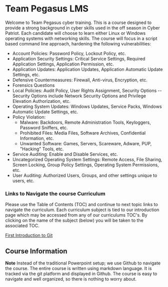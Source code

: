 # Team Pegasus LMS 
Welcome to Team Pegasus cyber training. This is a course designed to provide a 
strong background in cyber skills used in the off season in Cyber Patriot. Each 
candidate will choose to learn either Linux or Windows operating systems with 
networking skills. The course will focus in a script based command line approach,
hardening the following vulnerabilities:

* Account Policies: Password Policy, Lockout Policy, etc.
* Application Security Settings: Critical Service Settings, Required 
Application Settings, Application Permission, etc.
* Application Updates: Application Updates, Application Automatic Update Settings, etc.
* Defensive Countermeasures: Firewall, Anti-virus, Encryption, etc.
* Forensics Questions
* Local Policies: Audit Policy, User Rights Assignment, Security Options --
Security Options include Network Security Options and Privilege Elevation Authorization, etc.
* Operating System Updates: Windows Updates, Service Packs, Windows Automatic Update Settings, etc.
* Policy Violation:
  - Malware: Backdoors, Remote Administration Tools, Keyloggers, Password Sniffers, etc.
  - Prohibited Files: Media Files, Software Archives, Confidential Information, etc.
  - Unwanted Software: Games, Servers, Scareware, Adware, PUP, "Hacking" Tools, etc.
* Service Auditing: Enable and Disable Services, etc.
* Uncategorized Operating System Settings: Remote Access, File Sharing, 
Screen Locking, Group Policy Settings, Operating System Permissions, etc.
* User Auditing: Authorized Users, Groups, and other settings unique to users, etc.


### Links to Navigate the course Curriculum
Please use the Table of Contents (TOC) and continue to next topic links to navigate the curriculum. Each curriculum subject is tied to our introduction page which may be accessed from any of our curriculums TOC's. By clicking on the name of the subject (below) you will be taken to the associated TOC. 

<a href="https://github.com/ccoovrey/pegasus_lms/blob/master/01-first_intro_git/00-Table-of-Contents.md" > First Introduction to Git </a>

## Course Information
**Note** Instead of the traditional Powerpoint setup; we use Github to navigate the course. The entire course is written using markdown language. It is tracked via the git platform and displayed in Github. The course is easy to navigate and well organized, so there is nothing to worry about. 
